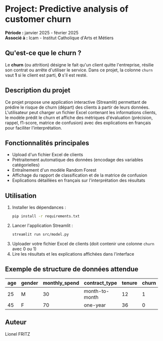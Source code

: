 # Project: Predictive analysis of customer churn

**Période :** janvier 2025 - février 2025  
**Associé à :** Icam - Institut Catholique d'Arts et Métiers

## Qu'est-ce que le churn ?
Le **churn** (ou attrition) désigne le fait qu'un client quitte l'entreprise, résilie son contrat ou arrête d'utiliser le service. 
Dans ce projet, la colonne `churn` vaut **1** si le client est parti, **0** s'il est resté.

## Description du projet
Ce projet propose une application interactive (Streamlit) permettant de prédire le risque de churn (départ) des clients à partir de leurs données. L'utilisateur peut charger un fichier Excel contenant les informations clients, le modèle prédit le churn et affiche des métriques d'évaluation (précision, rappel, f1-score, matrice de confusion) avec des explications en français pour faciliter l'interprétation.

## Fonctionnalités principales
- Upload d'un fichier Excel de clients
- Prétraitement automatique des données (encodage des variables catégorielles)
- Entraînement d'un modèle Random Forest
- Affichage du rapport de classification et de la matrice de confusion
- Explications détaillées en français sur l'interprétation des résultats

## Utilisation
1. Installer les dépendances :
   ```bash
   pip install -r requirements.txt
   ```
2. Lancer l'application Streamlit :
   ```bash
   streamlit run src/model.py
   ```
3. Uploader votre fichier Excel de clients (doit contenir une colonne `churn` avec 0 ou 1)
4. Lire les résultats et les explications affichées dans l'interface

## Exemple de structure de données attendue
| age | gender | monthly_spend | contract_type   | tenure | churn |
|-----|--------|---------------|----------------|--------|-------|
| 25  | M      | 30            | month-to-month | 12     | 1     |
| 45  | F      | 70            | one-year       | 36     | 0     |

## Auteur
Lionel FRITZ 